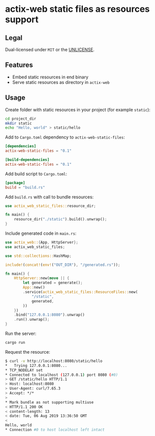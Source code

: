 # actix-web static files as resources support

## Legal

Dual-licensed under `MIT` or the [UNLICENSE](http://unlicense.org/).

## Features

- Embed static resources in end binary
- Serve static resources as directory in `actix-web`

## Usage

Create folder with static resources in your project (for example `static`):
```bash
cd project_dir
mkdir static
echo "Hello, world" > static/hello
```

Add to `Cargo.toml` dependency to `actix-web-static-files`:
```toml
[dependencies]
actix-web-static-files = "0.1"

[build-dependencies]
actix-web-static-files = "0.1"
```

Add build script to `Cargo.toml`:
```toml
[package]
build = "build.rs"
```

Add `build.rs` with call to bundle resources:
```rust
use actix_web_static_files::resource_dir;

fn main() {
    resource_dir("./static").build().unwrap();
}
```

Include generated code in `main.rs`:
```rust
use actix_web::{App, HttpServer};
use actix_web_static_files;

use std::collections::HashMap;

include!(concat!(env!("OUT_DIR"), "/generated.rs"));

fn main() {
    HttpServer::new(move || {
        let generated = generate();
        App::new()
        .service(actix_web_static_files::ResourceFiles::new(
            "/static",
            generated,
        ))
    })
    .bind("127.0.0.1:8080").unwrap()
    .run().unwrap();
}
```

Run the server:
```bash
cargo run
```

Request the resource:
```bash
$ curl -v http://localhost:8080/static/hello
*   Trying 127.0.0.1:8080...
* TCP_NODELAY set
* Connected to localhost (127.0.0.1) port 8080 (#0)
> GET /static/hello HTTP/1.1
> Host: localhost:8080
> User-Agent: curl/7.65.3
> Accept: */*
> 
* Mark bundle as not supporting multiuse
< HTTP/1.1 200 OK
< content-length: 13
< date: Tue, 06 Aug 2019 13:36:50 GMT
< 
Hello, world
* Connection #0 to host localhost left intact
```